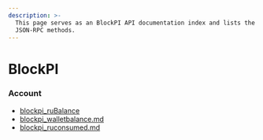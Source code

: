 ```yaml
---
description: >-
  This page serves as an BlockPI API documentation index and lists the available
  JSON-RPC methods.
---
```


# BlockPI

### Account

* [blockpi\_ruBalance](blockpi_rubalance.md)
* [blockpi\_walletbalance.md](blockpi_walletbalance.md "mention")
* [blockpi\_ruconsumed.md](blockpi_ruconsumed.md "mention")
